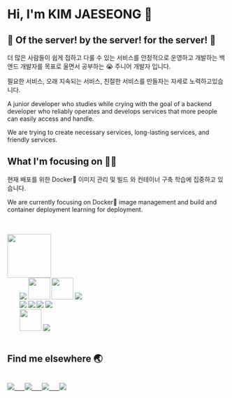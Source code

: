 
# Hi, I'm KIM JAESEONG 👋
## 🐋 Of the server! by the server! for the server! 🐋

더 많은 사람들이 쉽게 접하고 다룰 수  있는 서비스를 안정적으로 운영하고 개발하는 백엔드 개발자를 목표로 울면서 공부하는 😭 주니어 개발자 입니다.

필요한 서비스, 오래 지속되는 서비스, 친절한 서비스를 만들자는 자세로 노력하고있습니다.


A junior developer who studies while crying with the goal of a backend developer who reliably operates and develops services that more people can easily access and handle.

We are trying to create necessary services, long-lasting services, and friendly services.

## What I'm focusing on 👨‍💻
현재 배포를 위한 Docker🐋 이미지 관리 및 빌드 와 컨테이너 구축 학습에 집중하고 있습니다.

We are currently focusing on Docker🐋 image management and build and container deployment learning for deployment.

<br>
<br>


<div>
<img width="100" src="https://user-images.githubusercontent.com/33158051/103466606-760a4000-4d14-11eb-9941-2f3d00371471.png"/>
<br>
&nbsp&nbsp&nbsp&nbsp&nbsp&nbsp&nbsp<img src="https://img.icons8.com/color/50/000000/java-coffee-cup-logo--v1.png"/>
<img src="https://camo.githubusercontent.com/9496882abd182958bcea4238ab44f7eb8928d7a4144c150f18f6c55ceb9b4490/68747470733a2f2f6564656e742e6769746875622e696f2f537570657254696e7949636f6e732f696d616765732f7376672f6a6176617363726970742e737667" width="50"/>
<img src="https://img.icons8.com/external-prettycons-solid-prettycons/100/000000/external-electrons-technology-prettycons-solid-prettycons.png" width="50"/>
<img src="https://img.icons8.com/fluency/50/000000/mysql-logo.png"/>
<br>
&nbsp&nbsp&nbsp&nbsp&nbsp&nbsp&nbsp<img src="https://img.icons8.com/color/50/000000/jenkins.png"/>
<img src="https://img.icons8.com/color/50/000000/docker.png"/>
<img src="https://img.icons8.com/color/50/000000/amazon-web-services.png"/>
<img src="https://img.icons8.com/external-wanicon-two-tone-wanicon/50/000000/external-elephant-nature-wanicon-two-tone-wanicon.png"/>
<br>
&nbsp&nbsp&nbsp&nbsp&nbsp&nbsp&nbsp<img src="https://img.icons8.com/external-flaticons-lineal-color-flat-icons/100/000000/external-html-computer-science-flaticons-lineal-color-flat-icons.png" width="50"/>
<img src="https://img.icons8.com/dusk/50/000000/css3.png"/>


</div>


<br>

## Find me elsewhere 🌏

<br>
<a href="https://www.linkedin.com/in/kim-jaeseong-6251221a6/">
<img src="https://img.icons8.com/nolan/50/linkedin-circled.png"/> &nbsp;&nbsp;&nbsp;&nbsp;
</a>
<a href="mailto:baugh248730@gmail.com">
<img src="https://img.icons8.com/nolan/50/gmail-new.png"/> &nbsp;&nbsp;&nbsp;&nbsp;
</a>
<a href="https://json0506.notion.site/">
<img src="https://img.icons8.com/nolan/50/notion.png"/> &nbsp;&nbsp;&nbsp;&nbsp;
</a>
<a href="https://www.instagram.com/?hl=ko">
<img src="https://img.icons8.com/officel/50/000000/instagram-new.png"/>
</a>
<br>